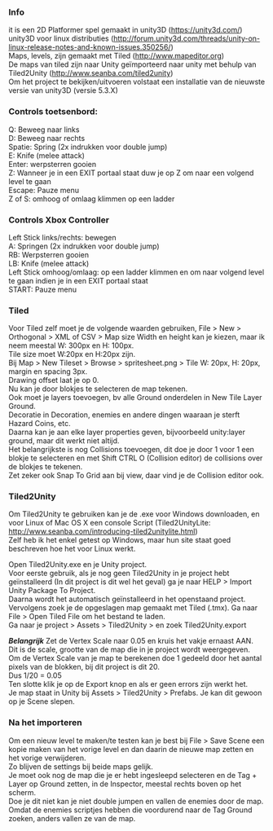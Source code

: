 ### Info

it is een 2D Platformer spel gemaakt in unity3D (https://unity3d.com/)  
unity3D voor linux distributies (http://forum.unity3d.com/threads/unity-on-linux-release-notes-and-known-issues.350256/)  
Maps, levels, zijn gemaakt met Tiled (http://www.mapeditor.org)  
De maps van tiled zijn naar Unity geïmporteerd naar unity met behulp van Tiled2Unity   (http://www.seanba.com/tiled2unity)  
Om het project te bekijken/uitvoeren volstaat een installatie van de nieuwste versie van unity3D (versie 5.3.X)
### Controls toetsenbord:
Q: Beweeg naar links  
D: Beweeg naar rechts  
Spatie: Spring (2x indrukken voor double jump)  
E: Knife (melee attack)  
Enter: werpsterren gooien  
Z: Wanneer je in een EXIT portaal staat duw je op Z om naar een volgend level te gaan  
Escape: Pauze menu  
Z of S: omhoog of omlaag klimmen op een ladder  

### Controls Xbox Controller
Left Stick links/rechts: bewegen  
A: Springen (2x indrukken voor double jump)  
RB: Werpsterren gooien  
LB: Knife (melee attack)  
Left Stick omhoog/omlaag: op een ladder klimmen en om naar volgend level te gaan indien je in een EXIT portaal staat  
START: Pauze menu  

### Tiled

Voor Tiled zelf moet je de volgende waarden gebruiken, File > New > Orthogonal > XML of CSV > Map size Width en height kan je kiezen, maar ik neem meestal W: 300px en H: 100px.  
Tile size moet W:20px en H:20px zijn.  
Bij Map > New Tileset > Browse > spritesheet.png > Tile W: 20px, H: 20px, margin  en spacing 3px.   
Drawing offset laat je op 0.  
Nu kan je door blokjes te selecteren de map tekenen.   
Ook moet je layers toevoegen, bv alle Ground onderdelen in New Tile Layer Ground.   
Decoratie in Decoration, enemies en andere dingen waaraan je sterft Hazard
Coins, etc.   
Daarna kan je aan elke layer properties geven, bijvoorbeeld unity:layer ground, maar dit werkt niet altijd.  
 Het belangrijkste is nog Collisions toevoegen,
dit doe je door 1 voor 1 een blokje te selecteren en met Shift CTRL O (Collision editor) de collisions over de blokjes te tekenen.  
Zet zeker ook Snap To Grid aan bij view, daar vind je de Collision editor ook.


### Tiled2Unity

Om Tiled2Unity te gebruiken kan je de .exe voor Windows downloaden, en voor Linux of Mac OS X een console Script (Tiled2UnityLite: http://www.seanba.com/introducing-tiled2unitylite.html)  
Zelf heb ik het enkel getest op Windows, maar hun site staat goed beschreven hoe het voor Linux werkt.

Open Tiled2Unity.exe en je Unity project.  
Voor eerste gebruik, als je nog geen Tiled2Unity in je project hebt geïnstalleerd (In dit project is dit wel het geval) ga je naar HELP > Import Unity Package To Project.  
Daarna wordt het automatisch geïnstalleerd in het openstaand project.  
Vervolgens zoek je de opgeslagen map gemaakt met Tiled (.tmx). Ga naar File > Open Tiled File om het bestand te laden.  
Ga naar je project > Assets > Tiled2Unity > en zoek Tiled2Unity.export

***Belangrijk*** Zet de Vertex Scale naar 0.05 en kruis het vakje ernaast AAN.  
Dit is de scale, grootte van de map die in je project wordt weergegeven.  
Om de Vertex Scale van je map te berekenen doe 1 gedeeld door het aantal pixels van de blokken, bij dit project is dit 20.   
Dus 1/20 = 0.05  
Ten slotte klik je op de Export knop en als er geen errors zijn werkt het.  
Je map staat in Unity bij Assets > Tiled2Unity > Prefabs. Je kan dit gewoon op je Scene slepen.

### Na het importeren

Om een nieuw level te maken/te testen kan je best bij File > Save Scene een kopie maken van het vorige level en dan daarin de nieuwe map zetten en het vorige verwijderen.   
Zo blijven de settings bij beide maps gelijk.   
Je moet ook nog de map die je er hebt ingesleepd selecteren en de Tag + Layer op Ground zetten, in de Inspector, meestal rechts boven op het scherm.  
Doe je dit niet kan je niet double jumpen en vallen de enemies door de map.  
Omdat de enemies scriptjes hebben die voordurend naar de Tag Ground zoeken, anders vallen ze van de map.


